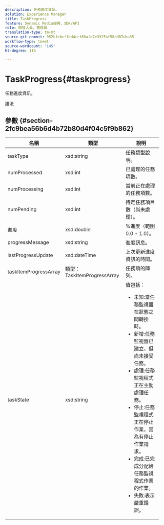 ```yaml
---
description: 任務進度資訊。
solution: Experience Manager
title: TaskProgress
feature: Dynamic Media經典，SDK/API
role: 開發人員、管理員
translation-type: tm+mt
source-git-commit: 052bfcbcf1bd4ccf60afa7e3325bf58dd07cba85
workflow-type: tm+mt
source-wordcount: '145'
ht-degree: 11%

---
```



# TaskProgress{#taskprogress}

任務進度資訊。

語法

## 參數 {#section-2fc9bea56b6d4b72b80d4f04c5f9b862}

<table id="table_04100BB8ABD84EF68B0A7CE3AD946414"> 
 <thead> 
  <tr> 
   <th colname="col1" class="entry"> 名稱 </th> 
   <th colname="col2" class="entry"> 類型 </th> 
   <th colname="col3" class="entry"> 說明 </th> 
  </tr> 
 </thead>
 <tbody> 
  <tr> 
   <td colname="col1"> <span class="codeph"> <span class="varname"> taskType</span> </span> </td> 
   <td colname="col2"> <span class="codeph"> xsd:string</span> </td> 
   <td colname="col3"> 任務類型說明。 </td> 
  </tr> 
  <tr> 
   <td colname="col1"> <span class="codeph"> <span class="varname"> numProcessed</span> </span> </td> 
   <td colname="col2"> <span class="codeph"> xsd:int</span> </td> 
   <td colname="col3"> 已處理的任務項數。 </td> 
  </tr> 
  <tr> 
   <td colname="col1"> <span class="codeph"> <span class="varname"> numProcessing</span> </span> </td> 
   <td colname="col2"> <span class="codeph"> xsd:int</span> </td> 
   <td colname="col3"> 當前正在處理的任務項數。 </td> 
  </tr> 
  <tr> 
   <td colname="col1"> <span class="codeph"> <span class="varname"> numPending</span> </span> </td> 
   <td colname="col2"> <span class="codeph"> xsd:int</span> </td> 
   <td colname="col3"> 待定任務項目數（尚未處理）。 </td> 
  </tr> 
  <tr> 
   <td colname="col1"> <span class="codeph"> <span class="varname"> 進度</span> </span> </td> 
   <td colname="col2"> <span class="codeph"> xsd:double</span> </td> 
   <td colname="col3"> %進度（範圍0.0 - 1.0）。 </td> 
  </tr> 
  <tr> 
   <td colname="col1"> <span class="codeph"> <span class="varname"> progressMessage</span> </span> </td> 
   <td colname="col2"> <span class="codeph"> xsd:string</span> </td> 
   <td colname="col3"> 進度訊息。 </td> 
  </tr> 
  <tr> 
   <td colname="col1"> <span class="codeph"> <span class="varname"> lastProgressUpdate</span> </span> </td> 
   <td colname="col2"> <span class="codeph"> xsd:dateTime</span> </td> 
   <td colname="col3"> 上次更新進度資訊的時間。 </td> 
  </tr> 
  <tr> 
   <td colname="col1"> <span class="codeph"> <span class="varname"> taskItemProgressArray</span> </span> </td> 
   <td colname="col2"> <span class="codeph"> 類型：TaskItemProgressArray</span> </td> 
   <td colname="col3"> 任務項的陣列。 </td> 
  </tr> 
  <tr> 
   <td colname="col1"> <span class="codeph"> <span class="varname"> taskState</span> </span> </td> 
   <td colname="col2"> <span class="codeph"> xsd:string</span> </td> 
   <td colname="col3">值包括： 
    <ul id="ul_BD00DC855B1D42748204E8BCA81FD4BF">
     <li id="li_01FE691763B3465DBF3402E7CDEA50C3"><span class="codeph"> 未知</span>:當任務監視器在狀態之間轉換時。 </li>
     <li id="li_AA2D1F9ADDE84B54A85C7E7830D3A0C9"><span class="codeph"> 新增</span>:任務監視器已建立，但尚未接受任務。 </li>
     <li id="li_76D667D21BDF4FADA6A266A7EB4DC6EE"><span class="codeph"> 處理</span>:任務監視程式正在主動處理任務。 </li>
     <li id="li_3813B2178D7143DEB91804A6C5FF3902"><span class="codeph"> 停止</span>:任務監視程式正在停止作業，因為有停止作業請求。 </li>
     <li id="li_41C2E774FC504B58BD6736119AE9C0AE"><span class="codeph"> 完成</span>:已完成分配給任務監視程式作業的作業。 </li>
     <li id="li_EB2322BB11314B97998D467F4620ED2E"><span class="codeph"> 失敗</span>:表示嚴重錯誤。 </li>
    </ul></td> 
  </tr> 
 </tbody> 
</table>

